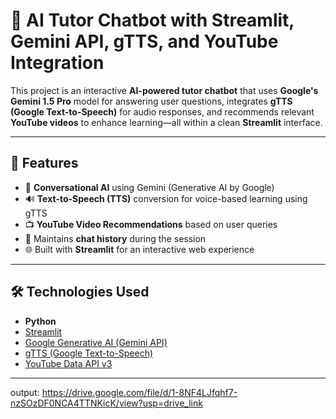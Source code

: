 # 🤖 AI Tutor Chatbot with Streamlit, Gemini API, gTTS, and YouTube Integration

This project is an interactive **AI-powered tutor chatbot** that uses **Google's Gemini 1.5 Pro** model for answering user questions, integrates **gTTS (Google Text-to-Speech)** for audio responses, and recommends relevant **YouTube videos** to enhance learning—all within a clean **Streamlit** interface.

---

## 🚀 Features

- 💬 **Conversational AI** using Gemini (Generative AI by Google)
- 🔊 **Text-to-Speech (TTS)** conversion for voice-based learning using gTTS
- 📺 **YouTube Video Recommendations** based on user queries
- 🧠 Maintains **chat history** during the session
- 🌐 Built with **Streamlit** for an interactive web experience

---


## 🛠️ Technologies Used

- **Python**
- [Streamlit](https://streamlit.io/)
- [Google Generative AI (Gemini API)](https://ai.google.dev/)
- [gTTS (Google Text-to-Speech)](https://pypi.org/project/gTTS/)
- [YouTube Data API v3](https://developers.google.com/youtube/v3)

---

output:
https://drive.google.com/file/d/1-8NF4LJfqhf7-nzSOzDF0NCA4TTNKicK/view?usp=drive_link
